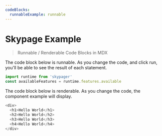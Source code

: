 ```yaml
---
codeBlocks:
  runnableExample: runnable
---
```


# Skypage Example 
> Runnable / Renderable Code Blocks in MDX 

The code block below is runnable.  As you change the code, and click run, you'll be able to see the result of each statement.

```javascript
import runtime from 'skypager'
const availableFeatures = runtime.features.available
```

The code block below is renderable.  As you change the code, the component example will display.

```javascript
<div>
  <h1>Hello World</h1>
  <h2>Hello World</h2>
  <h3>Hello World</h3>
  <h4>Hello World</h4>
</div>
```